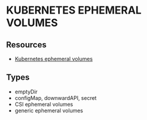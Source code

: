 # KUBERNETES EPHEMERAL VOLUMES

## Resources

- [Kubernetes ephemeral volumes](https://kubernetes.io/docs/concepts/storage/ephemeral-volumes/)

## Types

- emptyDir
- configMap, downwardAPI, secret
- CSI ephemeral volumes
- generic ephemeral volumes
